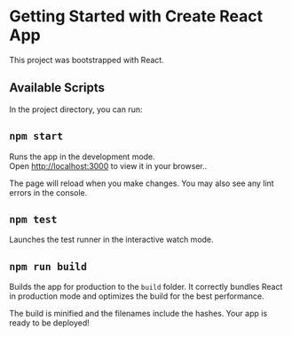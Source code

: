 # Getting Started with Create React App

This project was bootstrapped with React.




## Available Scripts

In the project directory, you can run:

## `npm start`

Runs the app in the development mode.\
Open [http://localhost:3000](http://localhost:3000) to view it in your browser..


The page will reload when you make changes.
You may also see any lint errors in the console.

## `npm test`

Launches the test runner in the interactive watch mode.


## `npm run build`

Builds the app for production to the `build` folder.
It correctly bundles React in production mode and optimizes the build for the best performance.

The build is minified and the filenames include the hashes.
Your app is ready to be deployed!


 
 
